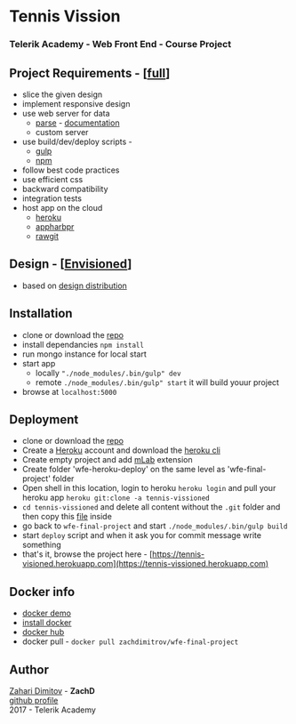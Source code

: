 # Tennis Vission

### Telerik Academy - Web Front End - Course Project

## Project Requirements - [[full](https://github.com/TelerikAcademy/Slice-and-Dice/tree/master/Course-Project)]
- slice the given design
- implement responsive design
- use web server for data
  - [parse](http://parseplatform.org/) - [documentation](http://docs.parseplatform.org/js/guide/)
  - custom server
- use build/dev/deploy scripts - 
  - [gulp](https://github.com/gulpjs/gulp/blob/master/docs/getting-started.md)
  - [npm](https://docs.npmjs.com/misc/scripts) 
- follow best code practices 
- use efficient css
- backward compatibility
- integration tests
- host app on the cloud
  - [heroku](http://heroku.com)
  - [appharbpr](http://appharbor.com)
  - [rawgit](http://rawgit.com)
  
## Design - [[Envisioned](https://github.com/TelerikAcademy/Slice-and-Dice/blob/master/Course-Project/EnvisionedPSD.zip)]
- based on [design distribution](https://github.com/TelerikAcademy/Slice-and-Dice/blob/master/Course-Project/PSDs.md)

## Installation
- clone or download the [repo](https://github.com/zachdimitrov/wfe-final-project.git)
- install dependancies `npm install`
- run mongo instance for local start
- start app
  - locally `"./node_modules/.bin/gulp" dev`
  - remote `./node_modules/.bin/gulp" start` it will build youur project
- browse at `localhost:5000`

## Deployment
- clone or download the [repo](https://github.com/zachdimitrov/wfe-final-project.git)
- Create a [Heroku](https://www.heroku.com/) account and download the [heroku cli](https://devcenter.heroku.com/articles/heroku-cli)
- Create empty project and add [mLab](https://mlab.com/) extension
- Create folder 'wfe-heroku-deploy' on the same level as 'wfe-final-project' folder
- Open shell in this location, login to heroku `heroku login` and pull your heroku app `heroku git:clone -a tennis-vissioned`
- `cd tennis-vissioned` and delete all content without the `.git` folder and then copy this [file](https://gist.github.com/zachdimitrov/7f19d2705b808aa4505150a591753ae9) inside
- go back to `wfe-final-project` and start `./node_modules/.bin/gulp build`
- start `deploy` script and when it ask you for commit message write something
- that's it, browse the project here - [https://tennis-visioned.herokuapp.com](https://tennis-vissioned.herokuapp.com)

## Docker info
- [docker demo](https://www.youtube.com/watch?v=0IEJMreS9vI&index=11&list=PLF4lVL1sPDSknRqUjl1PpGbI9Izn9pBqf)
- [install docker](https://docs.docker.com/docker-for-windows/install/#where-to-go-next)
- [docker hub](https://hub.docker.com/r/zachdimitrov/wfe-final-project/)
- docker pull - `docker pull zachdimitrov/wfe-final-project`

## Author
[Zahari Dimitov](https://telerikacademy.com/Users/ZachD) - **ZachD**   
[github profile](https://github.com/zachdimitrov)  
2017 - Telerik Academy 
